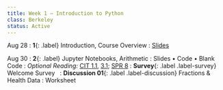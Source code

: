 ```yaml
---
title: Week 1 — Introduction to Python
class: Berkeley
status: Active
---
```


Aug 28
: **1**{: .label} Introduction, Course Overview
  : [Slides](https://docs.google.com/presentation/d/1wfqq-EibkDL8Nm6HZwWHeSi9Lp3jvJrspRjc6dDwb2k/edit?usp=sharing)



Aug 30
: **2**{: .label} Jupyter Notebooks, Arithmetic
  : Slides &#8226; Code &#8226; Blank Code
: *Optional Reading:* [CIT 1.1](https://inferentialthinking.com/chapters/01/1/intro.html), [3.1](https://inferentialthinking.com/chapters/03/1/Expressions.html); [SPR 8](https://cs.stanford.edu/people/nick/py/python-math.html)
: **Survey**{: .label .label-survey} Welcome Survey &nbsp;
: **Discussion 01**{: .label .label-discussion} Fractions & Health Data
  : Worksheet
  <!-- &#8226; [Solutions](./assignments/disc01-sols.pdf) -->
